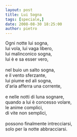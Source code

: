 ```yaml
---
layout: post
title: Lui Sogna
tags: [speciale,]
date: 2008-08-30 18:25:00
author: pietro
---
```

Ogni notte lui sogna,<br/>lui vola, lui vaga libero,<br/>lui malinconico sogna,<br/>lui è e sa esser vero,<br/><br/>nel buio un salto sogna,<br/>e il vento sferzante,<br/>lui piume ed ali sogna,<br/>d'aria afferra una corrente,<br/><br/>e nelle notti di luna sognare,<br/>quando a lui è concesso volare,<br/>le anime complici,<br/>di vite non semplici,<br/><br/>possono finalmente intrecciarsi,<br/>solo per la notte abbracciarsi.
